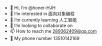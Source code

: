 - 👋 Hi, I’m @honer-HJH
- 👀 I’m interested in 面向对象编程
- 🌱 I’m currently learning 人工智能
- 💞️ I’m looking to collaborate on 
- 📫 How to reach me 289362409@qq.com
- 📱 My phone number 13510142169

<!---
honer-HJH/honer-HJH is a ✨ special ✨ repository because its `README.md` (this file) appears on your GitHub profile.
You can click the Preview link to take a look at your changes.
--->
